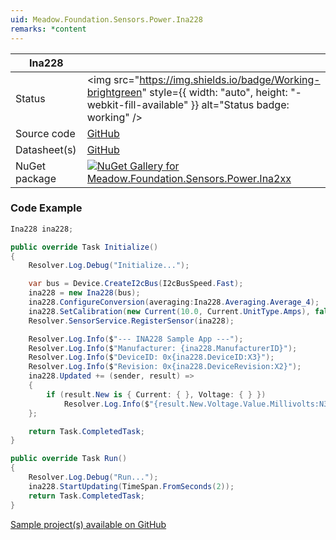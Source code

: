```yaml
---
uid: Meadow.Foundation.Sensors.Power.Ina228
remarks: *content
---
```


| Ina228 | |
|--------|--------|
| Status | <img src="https://img.shields.io/badge/Working-brightgreen" style={{ width: "auto", height: "-webkit-fill-available" }} alt="Status badge: working" /> |
| Source code | [GitHub](https://github.com/WildernessLabs/Meadow.Foundation/tree/main/Source/Meadow.Foundation.Peripherals/Sensors.Power.Ina2xx) |
| Datasheet(s) | [GitHub](https://github.com/WildernessLabs/Meadow.Foundation/tree/main/Source/Meadow.Foundation.Peripherals/Sensors.Power.Ina2xx/Datasheet) |
| NuGet package | <a href="https://www.nuget.org/packages/Meadow.Foundation.Sensors.Power.Ina2xx/" target="_blank"><img src="https://img.shields.io/nuget/v/Meadow.Foundation.Sensors.Power.Ina2xx.svg?label=Meadow.Foundation.Sensors.Power.Ina2xx" alt="NuGet Gallery for Meadow.Foundation.Sensors.Power.Ina2xx" /></a> |
### Code Example

```csharp
Ina228 ina228;

public override Task Initialize()
{
    Resolver.Log.Debug("Initialize...");

    var bus = Device.CreateI2cBus(I2cBusSpeed.Fast);
    ina228 = new Ina228(bus);
    ina228.ConfigureConversion(averaging:Ina228.Averaging.Average_4);
    ina228.SetCalibration(new Current(10.0, Current.UnitType.Amps), false);
    Resolver.SensorService.RegisterSensor(ina228);

    Resolver.Log.Info($"--- INA228 Sample App ---");
    Resolver.Log.Info($"Manufacturer: {ina228.ManufacturerID}");
    Resolver.Log.Info($"DeviceID: 0x{ina228.DeviceID:X3}");
    Resolver.Log.Info($"Revision: 0x{ina228.DeviceRevision:X2}");
    ina228.Updated += (sender, result) =>
    {
        if (result.New is { Current: { }, Voltage: { } })
            Resolver.Log.Info($"{result.New.Voltage.Value.Millivolts:N3} mV @ {result.New.Current.Value.Milliamps:N3} mA");
    };

    return Task.CompletedTask;
}

public override Task Run()
{
    Resolver.Log.Debug("Run..."); 
    ina228.StartUpdating(TimeSpan.FromSeconds(2));
    return Task.CompletedTask;
}

```

[Sample project(s) available on GitHub](https://github.com/WildernessLabs/Meadow.Foundation/tree/main/Source/Meadow.Foundation.Peripherals/Sensors.Power.Ina2xx/Samples/Ina228_Sample)


